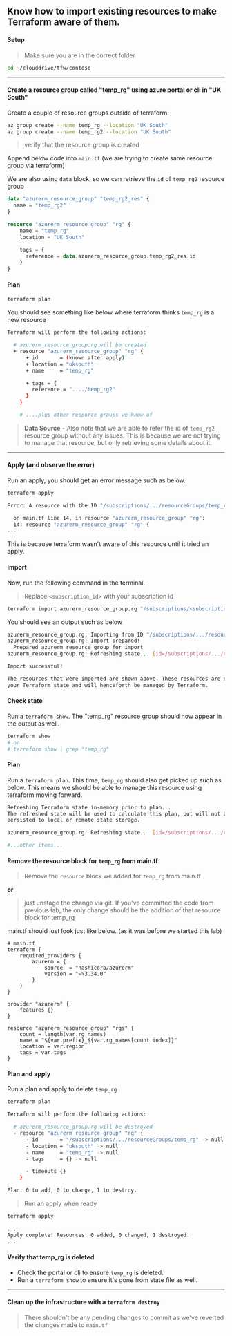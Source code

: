 ## Know how to import existing resources to make Terraform aware of them.

#### Setup

> Make sure you are in the correct folder

```bash
cd ~/clouddrive/tfw/contoso
```

---

#### Create a resource group called "temp_rg" using azure portal or cli in "UK South"

Create a couple of resource groups outside of terraform.

```bash
az group create --name temp_rg --location "UK South"
az group create --name temp_rg2 --location "UK South"
```

> verify that the resource group is created

Append below code into `main.tf` (we are trying to create same resource group via terraform)

We are also using `data` block, so we can retrieve the `id` of `temp_rg2` resource group

```terraform
data "azurerm_resource_group" "temp_rg2_res" {
  name = "temp_rg2"
}

resource "azurerm_resource_group" "rg" {
    name = "temp_rg"
    location = "UK South"

    tags = {
      reference = data.azurerm_resource_group.temp_rg2_res.id
    }
}
```

#### Plan

```bash
terraform plan
```

You should see something like below where terraform thinks `temp_rg` is a new resource

```bash
Terraform will perform the following actions:

  # azurerm_resource_group.rg will be created
  + resource "azurerm_resource_group" "rg" {
      + id       = (known after apply)
      + location = "uksouth"
      + name     = "temp_rg"

      + tags = {
        reference = "..../temp_rg2"
      }
    }

    # ....plus other resource groups we know of
```

> **Data Source** - Also note that we are able to refer the id of `temp_rg2` resource group without any issues. This is because we are not trying to manage that resource, but only retrieving some details about it.

---

#### Apply (and observe the error)

Run an apply, you should get an error message such as below.

```bash
terraform apply

Error: A resource with the ID "/subscriptions/.../resourceGroups/temp_rg" already exists - to be managed via Terraform this resource needs to be imported into the State. Please see the resource documentation for "azurerm_resource_group" for more information.

  on main.tf line 14, in resource "azurerm_resource_group" "rg":
  14: resource "azurerm_resource_group" "rg" {
---
```

This is because terraform wasn't aware of this resource until it tried an apply.

#### Import

Now, run the following command in the terminal.

> Replace `<subscription_id>` with your subscription id

```bash
terraform import azurerm_resource_group.rg "/subscriptions/<subscription_id>/resourceGroups/temp_rg"
```

You should see an output such as below

```bash
azurerm_resource_group.rg: Importing from ID "/subscriptions/.../resourceGroups/temp_rg"...
azurerm_resource_group.rg: Import prepared!
  Prepared azurerm_resource_group for import
azurerm_resource_group.rg: Refreshing state... [id=/subscriptions/.../resourceGroups/temp_rg]

Import successful!

The resources that were imported are shown above. These resources are now in
your Terraform state and will henceforth be managed by Terraform.
```

#### Check state

Run a `terraform show`. The "temp_rg" resource group should now appear in the output as well.

```bash
terraform show
# or
# terraform show | grep "temp_rg"
```

#### Plan
Run a `terraform plan`. This time, `temp_rg` should also get picked up such as below. This means we should be able to manage this resource using terraform moving forward.

```bash
Refreshing Terraform state in-memory prior to plan...
The refreshed state will be used to calculate this plan, but will not be
persisted to local or remote state storage.

azurerm_resource_group.rg: Refreshing state... [id=/subscriptions/.../resourceGroups/temp_rg]

#...other items...
```

#### Remove the resource block for `temp_rg` from main.tf

>Remove the `resource` block we added for `temp_rg` from main.tf

**or**

>just unstage the change via git. If you've committed the code from previous lab, the only change should be the addition of that resource block for temp_rg

main.tf should just look just like below. (as it was before we started this lab)
```
# main.tf
terraform {
    required_providers {
        azurerm = {
            source  = "hashicorp/azurerm"
            version = "~>3.34.0"
        }
    }
}

provider "azurerm" {
    features {}    
}

resource "azurerm_resource_group" "rgs" {  
    count = length(var.rg_names)
    name = "${var.prefix}_${var.rg_names[count.index]}"
    location = var.region
    tags = var.tags
}
```

#### Plan and apply

Run a plan and apply to delete `temp_rg`

```bash
terraform plan

Terraform will perform the following actions:

  # azurerm_resource_group.rg will be destroyed
  - resource "azurerm_resource_group" "rg" {
      - id       = "/subscriptions/.../resourceGroups/temp_rg" -> null
      - location = "uksouth" -> null
      - name     = "temp_rg" -> null
      - tags     = {} -> null

      - timeouts {}
    }

Plan: 0 to add, 0 to change, 1 to destroy.
```
> Run an apply when ready
```bash
terraform apply

...
Apply complete! Resources: 0 added, 0 changed, 1 destroyed.
...
```

#### Verify that temp_rg is deleted

* Check the portal or cli to ensure `temp_rg` is deleted. 
* Run a `terraform show` to ensure it's gone from state file as well.

---

#### Clean up the infrastructure with a `terraform destroy`

> There shouldn't be any pending changes to commit as we've reverted the changes made to `main.tf`







